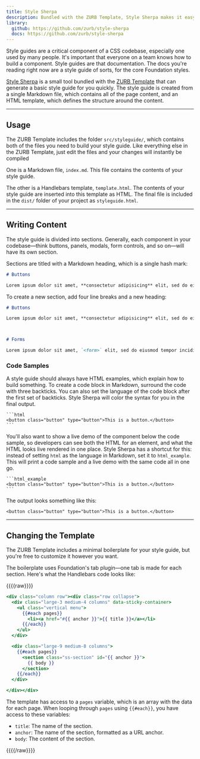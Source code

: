 ```yaml
---
title: Style Sherpa
description: Bundled with the ZURB Template, Style Sherpa makes it easy to create a style guide for your codebase, with just two files.
library:
  github: https://github.com/zurb/style-sherpa
  docs: https://github.com/zurb/style-sherpa
---
```


Style guides are a critical component of a CSS codebase, especially one used by many people. It's important that everyone on a team knows how to build a component. Style guides are that documentation. The docs you're reading right now are a style guide of sorts, for the core Foundation styles.

[Style Sherpa](https://github.com/zurb/style-sherpa) is a small tool bundled with the [ZURB Template](starter-projects.html#zurb-template) that can generate a basic style guide for you quickly. The style guide is created from a single Markdown file, which contains all of the page content, and an HTML template, which defines the structure around the content.

---

## Usage

The ZURB Template includes the folder `src/styleguide/`, which contains both of the files you need to build your style guide. Like everything else in the ZURB Template, just edit the files and your changes will instantly be compiled

One is a Markdown file, `index.md`. This file contains the contents of your style guide.

The other is a Handlebars template, `template.html`. The contents of your style guide are inserted into this template as HTML. The final file is included in the `dist/` folder of your project as `styleguide.html`.

---

## Writing Content

The style guide is divided into sections. Generally, each component in your codebase&mdash;think buttons, panels, modals, form controls, and so on&mdash;will have its own section.

Sections are titled with a Markdown heading, which is a single hash mark:

```markdown
# Buttons

Lorem ipsum dolor sit amet, **consectetur adipisicing** elit, sed do eiusmod tempor incididunt ut labore et dolore magna aliqua.
```

To create a new section, add four line breaks and a new heading:

```markdown
# Buttons

Lorem ipsum dolor sit amet, **consectetur adipisicing** elit, sed do eiusmod tempor incididunt ut labore et dolore magna aliqua.



# Forms

Lorem ipsum dolor sit amet, `<form>` elit, sed do eiusmod tempor incididunt ut labore et dolore magna aliqua.
```

### Code Samples

A style guide should always have HTML examples, which explain how to build something. To create a code block in Markdown, surround the code with three backticks. You can also set the language of the code block after the first set of backticks. Style Sherpa will color the syntax for you in the final output.

    ```html
    <button class="button" type="button">This is a button.</button>
    ```

You'll also want to show a live demo of the component below the code sample, so developers can see both the HTML for an element, and what the HTML looks live rendered in one place. Style Sherpa has a shortcut for this: instead of setting `html` as the language in Markdown, set it to `html_example`. This will print a code sample and a live demo with the same code all in one go.

    ```html_example
    <button class="button" type="button">This is a button.</button>
    ```

The output looks something like this:

```html_example
<button class="button" type="button">This is a button.</button>
```

---

## Changing the Template

The ZURB Template includes a minimal boilerplate for your style guide, but you're free to customize it however you want.

The boilerplate uses Foundation's tab plugin&mdash;one tab is made for each section. Here's what the Handlebars code looks like:

{{{{raw}}}}
```handlebars
<div class="column row"><div class="row collapse">
  <div class="large-3 medium-4 columns" data-sticky-container>
    <ul class="vertical menu">
      {{#each pages}}
        <li><a href="#{{ anchor }}">{{ title }}</a></li>
      {{/each}}
    </ul>
  </div>

  <div class="large-9 medium-8 columns">
    {{#each pages}}
      <section class="ss-section" id="{{ anchor }}">
        {{ body }}
      </section>
    {{/each}}
  </div>

</div></div>
```

The template has access to a `pages` variable, which is an array with the data for each page. When looping through `pages` using `{{#each}}`, you have access to these variables:

- `title`: The name of the section.
- `anchor`: The name of the section, formatted as a URL anchor.
- `body`: The content of the section.

{{{{/raw}}}}
